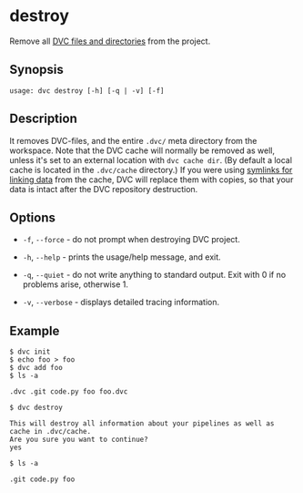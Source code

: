 # destroy

Remove all
[DVC files and directories](/doc/user-guide/dvc-files-and-directories) from the
project.

## Synopsis

```usage
usage: dvc destroy [-h] [-q | -v] [-f]
```

## Description

It removes DVC-files, and the entire `.dvc/` meta directory from the workspace.
Note that the DVC cache will normally be removed as well, unless it's set to an
external location with `dvc cache dir`. (By default a local cache is located in
the `.dvc/cache` directory.) If you were using
[symlinks for linking data](/doc/user-guide/large-dataset-optimization) from the
cache, DVC will replace them with copies, so that your data is intact after the
DVC repository destruction.

## Options

- `-f`, `--force` - do not prompt when destroying DVC project.

- `-h`, `--help` - prints the usage/help message, and exit.

- `-q`, `--quiet` - do not write anything to standard output. Exit with 0 if no
  problems arise, otherwise 1.

- `-v`, `--verbose` - displays detailed tracing information.

## Example

```dvc
$ dvc init
$ echo foo > foo
$ dvc add foo
$ ls -a

.dvc .git code.py foo foo.dvc

$ dvc destroy

This will destroy all information about your pipelines as well as cache in .dvc/cache.
Are you sure you want to continue?
yes

$ ls -a

.git code.py foo
```
